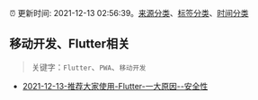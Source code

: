 :alarm_clock: 更新时间: 2021-12-13 02:56:39。[来源分类](../README.md)、[标签分类](../TAGS.md)、[时间分类](../TIMELINE.md)

## 移动开发、Flutter相关


> 关键字：`Flutter`、`PWA`、`移动开发`



- [2021-12-13-推荐大家使用-Flutter-一大原因--安全性](https://www.v2ex.com/t/821782) 